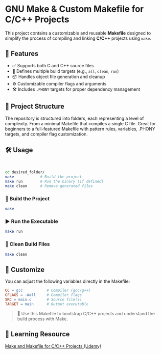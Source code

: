 
# GNU Make & Custom Makefile for C/C++ Projects

This project contains a customizable and reusable **Makefile** designed to simplify the process of compiling and linking **C/C++** projects using `make`.

## 🧩 Features

- ✅ Supports both C and C++ source files
- 🎯 Defines multiple build targets (e.g., `all`, `clean`, `run`)
- 📦 Handles object file generation and cleanup
- ⚙️ Customizable compiler flags and arguments
- 🛠️ Includes `.PHONY` targets for proper dependency management

## 📂 Project Structure
The repository is structured into folders, each representing a level of complexity. From a minimal Makefile that compiles a single C file. Great for beginners to a full-featured Makefile with pattern rules, variables, .PHONY targets, and compiler flag customization.


## 🛠️ Usage
```bash


cd desired_folder/
make            # Build the project
make run        # Run the binary (if defined)
make clean      # Remove generated files
```
### 🔨 Build the Project

```bash
make
```

### ▶️ Run the Executable

```bash
make run
```

### 🧹 Clean Build Files

```bash
make clean
```

## 🔧 Customize

You can adjust the following variables directly in the Makefile:

```makefile
CC = gcc           # Compiler (gcc/g++)
CFLAGS = -Wall     # Compiler flags
SRC = main.c       # Source file(s)
TARGET = main      # Output executable
```

> 🚀 Use this Makefile to bootstrap C/C++ projects and understand the build process with Make.
## 📘 Learning Resource

[Make and Makefile for C/C++ Projects (Udemy)](https://www.udemy.com/course/make-and-makefile-for-cc-projects-2022-edition/?couponCode=KEEPLEARNING)




